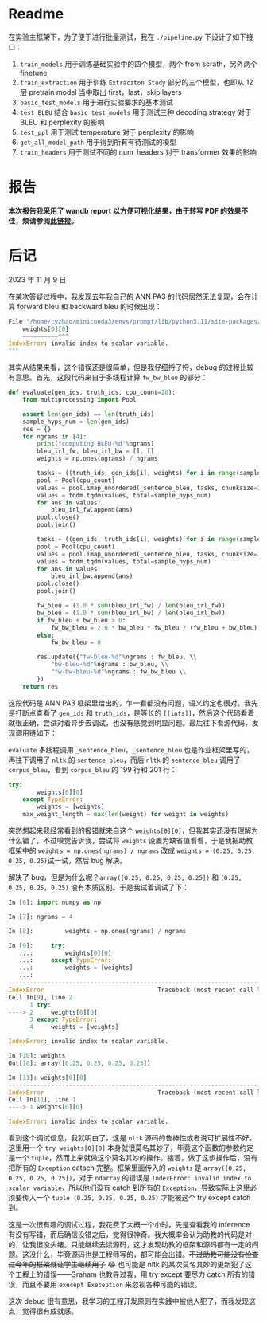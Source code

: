 # Readme

在实验主框架下，为了便于进行批量测试，我在 `./pipeline.py` 下设计了如下接口：

1. `train_models` 用于训练基础实验中的四个模型，两个 from scrath，另外两个 finetune
2. `train_extraction` 用于训练 `Extraciton Study` 部分的三个模型，也即从 12 层 pretrain model 当中取出 first，last，skip layers
3. `basic_test_models` 用于进行实验要求的基本测试
4. `test_BLEU`  结合 `basic_test_models` 用于测试三种 decoding strategy 对于 BLEU 和 perplexity 的影响
5. `test_ppl` 用于测试 temperature 对于 perplexity 的影响
6. `get_all_model_path` 用于得到所有有待测试的模型
7. `train_headers` 用于测试不同的 num_headers 对于 transformer 效果的影响

# 报告

**本次报告我采用了 wandb report 以方便可视化结果，由于转写 PDF 的效果不佳，烦请参阅[此链接](https://wandb.ai/eren-zhao/Transformer-Gen/reports/Text-Generation-ANN-PA3-Report--VmlldzoyODg5OTU3?accessToken=rpr9mc8yjah8t7lzrv8g149m4qur2jlxboe8sd0b7r6bc0o5lurq3bualchd6tkc)。**

# 后记

2023 年 11 月 9 日

在某次答疑过程中，我发现去年我自己的 ANN PA3 的代码居然无法复现，会在计算 forward bleu 和 backward bleu 的时候出现：

```python
File "/home/cyzhao/miniconda3/envs/prompt/lib/python3.11/site-packages/nltk/translate/bleu_score.py", line 200, in corpus_bleu
    weights[0][0]
    ~~~~~~~~~~^^^
IndexError: invalid index to scalar variable.
"""
```

其实从结果来看，这个错误还是很简单，但是我仔细捋了捋，debug 的过程比较有意思。首先，这段代码来自于多线程计算 `fw_bw_bleu` 的部分：

```python
def evaluate(gen_ids, truth_ids, cpu_count=20):
    from multiprocessing import Pool

    assert len(gen_ids) == len(truth_ids)
    sample_hyps_num = len(gen_ids)
    res = {}
    for ngrams in [4]:
        print("computing BLEU-%d"%ngrams)
        bleu_irl_fw, bleu_irl_bw = [], []
        weights = np.ones(ngrams) / ngrams

        tasks = ((truth_ids, gen_ids[i], weights) for i in range(sample_hyps_num))
        pool = Pool(cpu_count)
        values = pool.imap_unordered(_sentence_bleu, tasks, chunksize=20)
        values = tqdm.tqdm(values, total=sample_hyps_num)
        for ans in values:
            bleu_irl_fw.append(ans)
        pool.close()
        pool.join()

        tasks = ((gen_ids, truth_ids[i], weights) for i in range(sample_hyps_num))
        pool = Pool(cpu_count)
        values = pool.imap_unordered(_sentence_bleu, tasks, chunksize=20)
        values = tqdm.tqdm(values, total=sample_hyps_num)
        for ans in values:
            bleu_irl_bw.append(ans)
        pool.close()
        pool.join()

        fw_bleu = (1.0 * sum(bleu_irl_fw) / len(bleu_irl_fw))
        bw_bleu = (1.0 * sum(bleu_irl_bw) / len(bleu_irl_bw))
        if fw_bleu + bw_bleu > 0:
            fw_bw_bleu = 2.0 * bw_bleu * fw_bleu / (fw_bleu + bw_bleu)
        else:
            fw_bw_bleu = 0

        res.update({"fw-bleu-%d"%ngrams : fw_bleu, \\
            "bw-bleu-%d"%ngrams : bw_bleu, \\
            "fw-bw-bleu-%d"%ngrams : fw_bw_bleu \\
        })
    return res
```

这段代码是 ANN PA3 框架里给出的，乍一看都没有问题，语义约定也很对。我先是打断点查看了 `gen_ids` 和 `truth_ids`，是等长的 `[[ints]]`，然后这个代码看着就很正确，尝试对着异步去调试，也没有感觉到明显问题。最后往下看源代码，发现调用链如下：

`evaluate` 多线程调用 `_sentence_bleu`，`_sentence_bleu` 也是作业框架里写的，再往下调用了 `nltk` 的 `sentence_bleu`，而后 `nltk` 的 `sentence_bleu` 调用了 `corpus_bleu`，看到 `corpus_bleu` 的 199 行和 201 行：

```python
try:
        weights[0][0]
    except TypeError:
        weights = [weights]
    max_weight_length = max(len(weight) for weight in weights)
```

突然想起来我经常看到的报错就来自这个 `weights[0][0]`，但我其实还没有理解为什么错了，不过嗅觉告诉我，尝试将 `weights` 设置为缺省值看看，于是我把助教框架中的 `weights = np.ones(ngrams) / ngrams` 改成 `weights = (0.25, 0.25, 0.25, 0.25)`试一试，然后 bug 解决。

解决了 bug，但是为什么呢？`array([0.25, 0.25, 0.25, 0.25])` 和 `(0.25, 0.25, 0.25, 0.25)` 没有本质区别。于是我试着调试了下：

```python
In [6]: import numpy as np

In [7]: ngrams = 4

In [8]:         weights = np.ones(ngrams) / ngrams

In [9]:     try:
   ...:         weights[0][0]
   ...:     except TypeError:
   ...:         weights = [weights]
   ...: 
---------------------------------------------------------------------------
IndexError                                Traceback (most recent call last)
Cell In[9], line 2
      1 try:
----> 2     weights[0][0]
      3 except TypeError:
      4     weights = [weights]

IndexError: invalid index to scalar variable.

In [10]: weights
Out[10]: array([0.25, 0.25, 0.25, 0.25])

In [11]: weights[0][0]
---------------------------------------------------------------------------
IndexError                                Traceback (most recent call last)
Cell In[11], line 1
----> 1 weights[0][0]

IndexError: invalid index to scalar variable.
```

看到这个调试信息，我就明白了，这是 `nltk` 源码的鲁棒性或者说可扩展性不好。这里用一个 `try weights[0][0]` 本身就很莫名其妙了，毕竟这个函数的参数约定是一个 `tuple`，然而上来就做这个莫名其妙的操作。接着，做了这步操作后，没有把所有的 `Exception` catach 完整。框架里面传入的 `weights` 是 `array([0.25, 0.25, 0.25, 0.25])`，对于 `ndarray` 的错误是 `IndexError: invalid index to scalar variable`，所以他们没有 catch 到所有的 `Exception`，导致实际上这里必须要传入一个 `tuple (0.25, 0.25, 0.25, 0.25)` 才能被这个 try except catch 到。

这是一次很有趣的调试过程，我花费了大概一个小时，先是查看我的 inference 有没有写错，而后确信没错之后，觉得很神奇。我大概率会认为助教的代码是对的，让我很没头绪。只能继续去读源码，这才发现助教的框架和源码都有一定的问题。这没什么，毕竟源码也是工程师写的，都可能会出错。~~不过助教可能没有检查过今年的框架就让学生继续用了~~ 😂 也可能是 nltk 的某次莫名其妙的更新犯了这个工程上的错误——Graham 也教导过我，用 try except 要尽力 catch 所有的错误，而且不要用 `execept Exeception` 来忽视各种可能的错误。

这次 debug 很有意思，我学习的工程开发原则在实践中被他人犯了，而我发现这点，觉得很有成就感。

